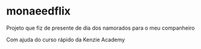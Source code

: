 # monaeedflix
Projeto que fiz de presente de dia dos namorados para o meu companheiro

Com ajuda do curso rápido da Kenzie Academy
